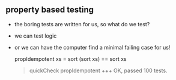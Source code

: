 ##  property based testing

- the boring tests are written for us, so what do we test?
- we can test logic
- or we can have the computer find a minimal failing case for us!


    propIdempotent xs = sort (sort xs) == sort xs
    > quickCheck propIdempotent
    +++ OK, passed 100 tests.
